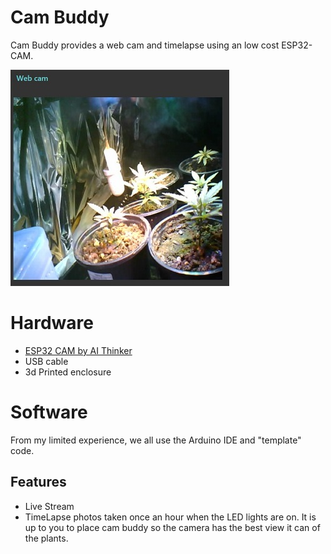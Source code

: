 # Cam Buddy
Cam Buddy provides a web cam and timelapse using an low cost ESP32-CAM.

![web cam view](../images/webcam_plants.jpg)
# Hardware
- [ESP32 CAM by AI Thinker](https://amzn.to/3LHZ6UN)
- USB cable
- 3d Printed enclosure
# Software
From my limited experience, we all use the Arduino IDE and "template" code.

## Features
- Live Stream
- TimeLapse photos taken once an hour when the LED lights are on.
It is up to you to place cam buddy so the camera has the best view it can of the plants.